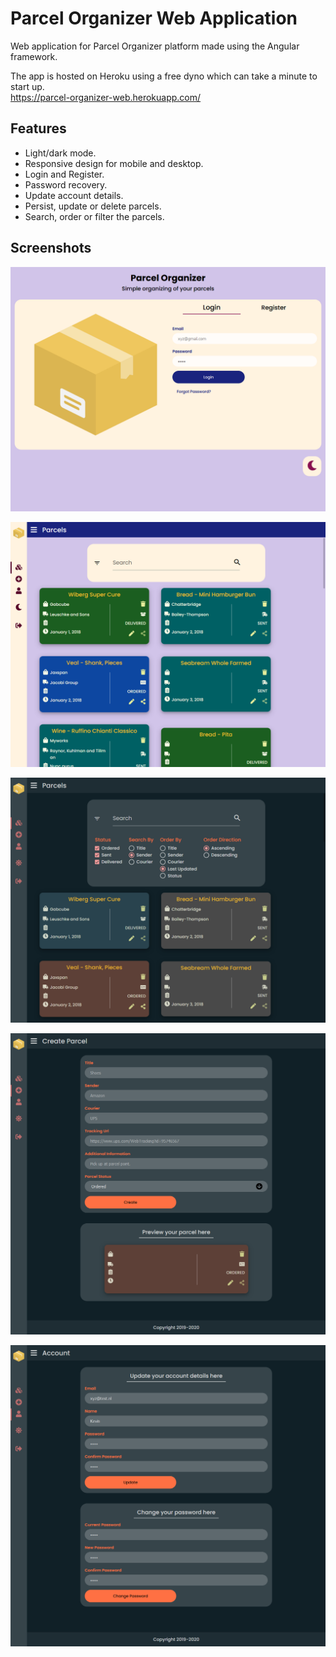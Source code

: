 # Parcel Organizer Web Application

Web application for Parcel Organizer platform made using the Angular framework.

The app is hosted on Heroku using a free dyno which can take a minute to start up.    
https://parcel-organizer-web.herokuapp.com/


## Features

- Light/dark mode.
- Responsive design for mobile and desktop.
- Login and Register.
- Password recovery.
- Update account details.
- Persist, update or delete parcels.
- Search, order or filter the parcels.

## Screenshots

![Login screenshot](https://github.com/kmartin0/assets/blob/master/parcel-organizer-web/parcel_organizer_web_Login.png?raw=true)

![Parcels screenshot light](https://github.com/kmartin0/assets/blob/master/parcel-organizer-web/parcel_organizer_web_parcels.png?raw=true)

![Parcels screenshot Filters](https://github.com/kmartin0/assets/blob/master/parcel-organizer-web/parcel_organizer_web_sort_search_dark.png?raw=true)

![Create parcel screenshot](https://github.com/kmartin0/assets/blob/master/parcel-organizer-web/parcel_organizer_web_create_parcel_dark.png?raw=true)

![Update account screenshot](https://github.com/kmartin0/assets/blob/master/parcel-organizer-web/parcel_organizer_web_sort_search_update_account_dark.png?raw=true)
